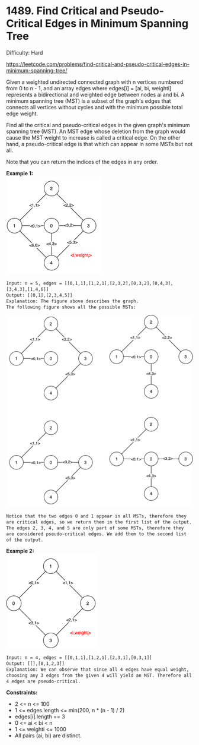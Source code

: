 # 1489. Find Critical and Pseudo-Critical Edges in Minimum Spanning Tree

Difficulty: Hard

https://leetcode.com/problems/find-critical-and-pseudo-critical-edges-in-minimum-spanning-tree/

Given a weighted undirected connected graph with n vertices numbered from 0 to n - 1, and an array edges where edges[i] = [ai, bi, weighti] represents a bidirectional and weighted edge between nodes ai and bi. A minimum spanning tree (MST) is a subset of the graph's edges that connects all vertices without cycles and with the minimum possible total edge weight.

Find all the critical and pseudo-critical edges in the given graph's minimum spanning tree (MST). An MST edge whose deletion from the graph would cause the MST weight to increase is called a critical edge. On the other hand, a pseudo-critical edge is that which can appear in some MSTs but not all.

Note that you can return the indices of the edges in any order.

**Example 1:**  
![ex1](ex1_1.png)
```
Input: n = 5, edges = [[0,1,1],[1,2,1],[2,3,2],[0,3,2],[0,4,3],[3,4,3],[1,4,6]]
Output: [[0,1],[2,3,4,5]]
Explanation: The figure above describes the graph.
The following figure shows all the possible MSTs:
```  
![ex1](ex1_2.png)
```
Notice that the two edges 0 and 1 appear in all MSTs, therefore they are critical edges, so we return them in the first list of the output.
The edges 2, 3, 4, and 5 are only part of some MSTs, therefore they are considered pseudo-critical edges. We add them to the second list of the output.
```

**Example 2:**  
![ex2](ex2.png)
```
Input: n = 4, edges = [[0,1,1],[1,2,1],[2,3,1],[0,3,1]]
Output: [[],[0,1,2,3]]
Explanation: We can observe that since all 4 edges have equal weight, choosing any 3 edges from the given 4 will yield an MST. Therefore all 4 edges are pseudo-critical.
```

**Constraints:**

* 2 <= n <= 100
* 1 <= edges.length <= min(200, n * (n - 1) / 2)
* edges[i].length == 3
* 0 <= ai < bi < n
* 1 <= weighti <= 1000
* All pairs (ai, bi) are distinct.
